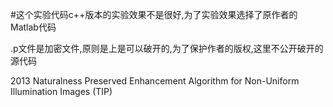 #这个实验代码c++版本的实验效果不是很好,为了实验效果选择了原作者的Matlab代码

.p文件是加密文件,原则是上是可以破开的,为了保护作者的版权,这里不公开破开的源代码

2013 Naturalness Preserved Enhancement Algorithm for Non-Uniform Illumination Images (TIP)
